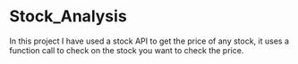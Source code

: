 # Stock_Analysis
In this project I have used a stock API to get the price of any stock, it uses a function call to check on the stock you want to check the price.
